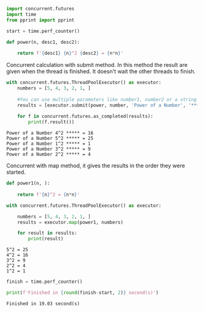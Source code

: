 ```python
import concurrent.futures
import time
from pprint import pprint
```


```python
start = time.perf_counter()

def power(n, desc1, desc2):
                                                                                                                    
    return f'{desc1} {n}^2 {desc2} = {n*n}' 
```

Concurrent calculation with submit method. In this method the result are given when the thread is finished. It doesn't wait the other threads to finish.


```python
with concurrent.futures.ThreadPoolExecutor() as executor:
    numbers = [5, 4, 3, 2, 1, ]
    
    #You can use multiple parameters like number1, number2 or a string
    results = [executor.submit(power, number, 'Power of a Number', '*****') for number in numbers]
    
    for f in concurrent.futures.as_completed(results):
        print(f.result())
```

    Power of a Number 4^2 ***** = 16
    Power of a Number 5^2 ***** = 25
    Power of a Number 1^2 ***** = 1
    Power of a Number 3^2 ***** = 9
    Power of a Number 2^2 ***** = 4
    

Concurrent with map method, it gives the results in the order they were started.


```python
def power1(n, ):
                                                                                                                    
    return f'{n}^2 = {n*n}' 
```


```python
with concurrent.futures.ThreadPoolExecutor() as executor:

    numbers = [5, 4, 3, 2, 1, ]
    results = executor.map(power1, numbers) 

    for result in results:
        print(result)

```

    5^2 = 25
    4^2 = 16
    3^2 = 9
    2^2 = 4
    1^2 = 1
    


```python
finish = time.perf_counter()

print(f'Finished in {round(finish-start, 2)} second(s)')
```

    Finished in 19.03 second(s)
    


```python

```
